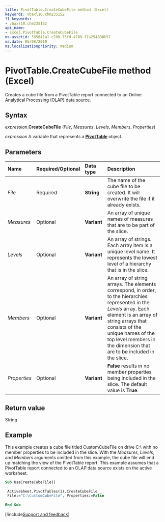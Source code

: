 ```yaml
---
title: PivotTable.CreateCubeFile method (Excel)
keywords: vbaxl10.chm235152
f1_keywords:
- vbaxl10.chm235152
api_name:
- Excel.PivotTable.CreateCubeFile
ms.assetid: 585641a1-c708-75fd-4789-f7a254830b57
ms.date: 05/08/2019
ms.localizationpriority: medium
---
```



# PivotTable.CreateCubeFile method (Excel)

Creates a cube file from a PivotTable report connected to an Online Analytical Processing (OLAP) data source.


## Syntax

_expression_.**CreateCubeFile** (_File_, _Measures_, _Levels_, _Members_, _Properties_)

_expression_ A variable that represents a **[PivotTable](Excel.PivotTable.md)** object.


## Parameters

|Name|Required/Optional|Data type|Description|
|:-----|:-----|:-----|:-----|
| _File_|Required| **String**|The name of the cube file to be created. It will overwrite the file if it already exists.|
| _Measures_|Optional| **Variant**|An array of unique names of measures that are to be part of the slice.|
| _Levels_|Optional| **Variant**|An array of strings. Each array item is a unique level name. It represents the lowest level of a hierarchy that is in the slice.|
| _Members_|Optional| **Variant**|An array of string arrays. The elements correspond, in order, to the hierarchies represented in the _Levels_ array. Each element is an array of string arrays that consists of the unique names of the top level members in the dimension that are to be included in the slice.|
| _Properties_|Optional| **Variant**| **False** results in no member properties being included in the slice. The default value is **True**.|

## Return value

String


## Example

This example creates a cube file titled CustomCubeFile on drive C:\ with no member properties to be included in the slice. With the _Measures_, _Levels_, and _Members_ arguments omitted from this example, the cube file will end up matching the view of the PivotTable report. This example assumes that a PivotTable report connected to an OLAP data source exists on the active worksheet.

```vb
Sub UseCreateCubeFile() 
 
 ActiveSheet.PivotTables(1).CreateCubeFile _ 
 File:="C:\CustomCubeFile", Properties:=False 
 
End Sub
```




[!include[Support and feedback](~/includes/feedback-boilerplate.md)]